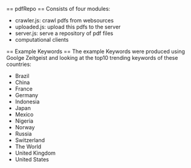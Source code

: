 == pdfRepo ==
Consists of four modules:
- crawler.js: crawl pdfs from websources
- uploaded.js: upload this pdfs to the server
- server.js: serve a repository of pdf files
- computational clients

== Example Keywords ==
The example Keywords were produced using Goolge Zeitgeist and looking at the
top10 trending keywords of these countries:
- Brazil
- China
- France
- Germany
- Indonesia
- Japan
- Mexico
- Nigeria
- Norway
- Russia
- Switzerland
- The World
- United Kingdom
- United States
